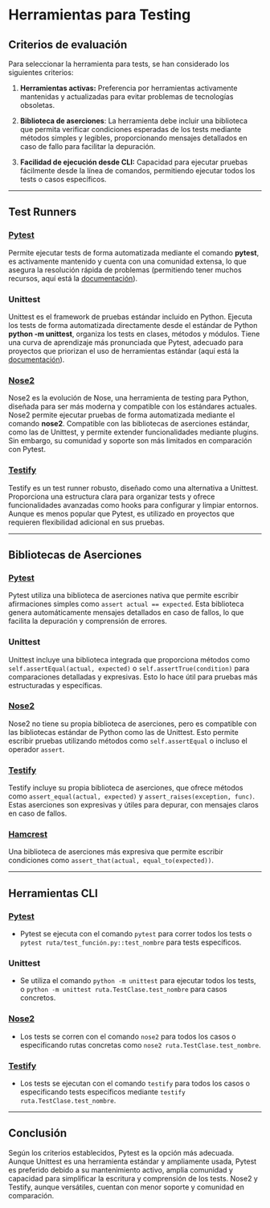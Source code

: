 # Herramientas para Testing

## Criterios de evaluación

Para seleccionar la herramienta para tests, se han considerado los siguientes criterios:

1. **Herramientas activas:** Preferencia por herramientas activamente mantenidas y actualizadas para evitar problemas de tecnologías obsoletas.

2. **Biblioteca de aserciones**: La herramienta debe incluir una biblioteca que permita verificar condiciones esperadas de los tests mediante métodos simples y legibles, proporcionando mensajes detallados en caso de fallo para facilitar la depuración.

3. **Facilidad de ejecución desde CLI:** Capacidad para ejecutar pruebas fácilmente desde la línea de comandos, permitiendo ejecutar todos los tests o casos específicos.

---

## Test Runners

### [Pytest](https://github.com/pytest-dev/pytest)

Permite ejecutar tests de forma automatizada mediante el comando **pytest**, es activamente mantenido y cuenta con una comunidad extensa, lo que asegura la resolución rápida de problemas (permitiendo tener muchos recursos, aquí está la [documentación](https://docs.pytest.org/en/stable/)).

### Unittest

Unittest es el framework de pruebas estándar incluido en Python. Ejecuta los tests de forma automatizada directamente desde el estándar de Python **python -m unittest**, organiza los tests en clases, métodos y módulos. Tiene una curva de aprendizaje más pronunciada que Pytest, adecuado para proyectos que priorizan el uso de herramientas estándar (aquí está la [documentación](https://docs.python.org/3/library/unittest.html)).

### [Nose2](https://github.com/nose-devs/nose2)

Nose2 es la evolución de Nose, una herramienta de testing para Python, diseñada para ser más moderna y compatible con los estándares actuales. Nose2 permite ejecutar pruebas de forma automatizada mediante el comando **nose2**. Compatible con las bibliotecas de aserciones estándar, como las de Unittest, y permite extender funcionalidades mediante plugins. Sin embargo, su comunidad y soporte son más limitados en comparación con Pytest.

### [Testify](https://github.com/Yelp/Testify)

Testify es un test runner robusto, diseñado como una alternativa a Unittest. Proporciona una estructura clara para organizar tests y ofrece funcionalidades avanzadas como hooks para configurar y limpiar entornos. Aunque es menos popular que Pytest, es utilizado en proyectos que requieren flexibilidad adicional en sus pruebas.

---

## Bibliotecas de Aserciones

### [Pytest](https://github.com/pytest-dev/pytest)

Pytest utiliza una biblioteca de aserciones nativa que permite escribir afirmaciones simples como `assert actual == expected`. Esta biblioteca genera automáticamente mensajes detallados en caso de fallos, lo que facilita la depuración y comprensión de errores.

### Unittest

Unittest incluye una biblioteca integrada que proporciona métodos como `self.assertEqual(actual, expected)` o `self.assertTrue(condition)` para comparaciones detalladas y expresivas. Esto lo hace útil para pruebas más estructuradas y específicas.

### [Nose2](https://github.com/nose-devs/nose2)

Nose2 no tiene su propia biblioteca de aserciones, pero es compatible con las bibliotecas estándar de Python como las de Unittest. Esto permite escribir pruebas utilizando métodos como `self.assertEqual` o incluso el operador `assert`.

### [Testify](https://github.com/Yelp/Testify)

Testify incluye su propia biblioteca de aserciones, que ofrece métodos como `assert_equal(actual, expected)` y `assert_raises(exception, func)`. Estas aserciones son expresivas y útiles para depurar, con mensajes claros en caso de fallos.

### [Hamcrest](https://github.com/hamcrest/PyHamcrest)

Una biblioteca de aserciones más expresiva que permite escribir condiciones como `assert_that(actual, equal_to(expected))`.

---

## Herramientas CLI

### [Pytest](https://github.com/pytest-dev/pytest)

- Pytest se ejecuta con el comando `pytest` para correr todos los tests o `pytest ruta/test_función.py::test_nombre` para tests específicos.

### Unittest

- Se utiliza el comando `python -m unittest` para ejecutar todos los tests, o `python -m unittest ruta.TestClase.test_nombre` para casos concretos.

### [Nose2](https://github.com/nose-devs/nose2)

- Los tests se corren con el comando `nose2` para todos los casos o especificando rutas concretas como `nose2 ruta.TestClase.test_nombre`.

### [Testify](https://github.com/Yelp/Testify)

- Los tests se ejecutan con el comando `testify` para todos los casos o especificando tests específicos mediante `testify ruta.TestClase.test_nombre`.

---

## Conclusión

Según los criterios establecidos, Pytest es la opción más adecuada. Aunque Unittest es una herramienta estándar y ampliamente usada, Pytest es preferido debido a su mantenimiento activo, amplia comunidad y capacidad para simplificar la escritura y comprensión de los tests. Nose2 y Testify, aunque versátiles, cuentan con menor soporte y comunidad en comparación.
